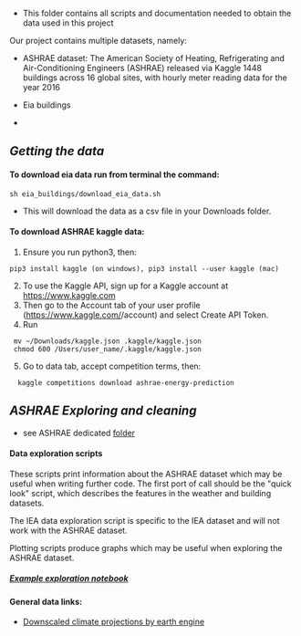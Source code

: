 * This folder contains all scripts and documentation needed to obtain the data used in this project 

Our project contains multiple datasets, namely:
- ASHRAE dataset:
The American Society of Heating, Refrigerating and Air-Conditioning Engineers (ASHRAE) released via Kaggle 1448 buildings across 16 global sites, with hourly meter reading data for the year 2016

- Eia buildings
- 

## _Getting the data_

#### To download eia data run from terminal the command:
```
sh eia_buildings/download_eia_data.sh
```
* This will download the data as a csv file in your Downloads folder.

#### To download ASHRAE kaggle data: 
1. Ensure you run python3, then:
```
pip3 install kaggle (on windows), pip3 install --user kaggle (mac)

```
2. To use the Kaggle API, sign up for a Kaggle account at https://www.kaggle.com
3. Then go to the Account tab of your user profile (https://www.kaggle.com/<username>/account) and select Create API Token.
4. Run
  ```
   mv ~/Downloads/kaggle.json .kaggle/kaggle.json
   chmod 600 /Users/user_name/.kaggle/kaggle.json
  ```
 5. Go to data tab, accept competition terms, then:
  ```
    kaggle competitions download ashrae-energy-prediction
  ```

## _ASHRAE Exploring and cleaning_
- see ASHRAE dedicated [folder](https://github.com/michellewl/building_resilience/tree/omer/data/ashrae) 

#### Data exploration scripts
These scripts print information about the ASHRAE dataset which may be useful when writing further code. The first port of call should be the "quick look" script, which describes the features in the weather and building datasets.

The IEA data exploration script is specific to the IEA dataset and will not work with the ASHRAE dataset.

Plotting scripts produce graphs which may be useful when exploring the ASHRAE dataset.

  ##### [Example exploration notebook](https://github.com/michellewl/building_resilience/blob/omer/data/ashrae/exploration/notebooks/Exploration_ASHRAE.ipynb)  
  
  
 
#### General data links:
- [Downscaled climate projections by earth engine](https://developers.google.com/earth-engine/datasets/catalog/NASA_NEX-GDDP)

